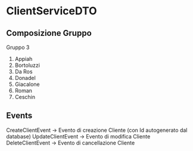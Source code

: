 # ClientServiceDTO

## Composizione Gruppo

Gruppo 3

1. Appiah
2. Bortoluzzi
3. Da Ros
4. Donadel
5. Giacalone
6. Roman
7. Ceschin

## Events

CreateClientEvent -> Evento di creazione Cliente (con Id autogenerato dal database)
UpdateClientEvent -> Evento di modifica Cliente
DeleteClientEvent -> Evento di cancellazione Cliente
